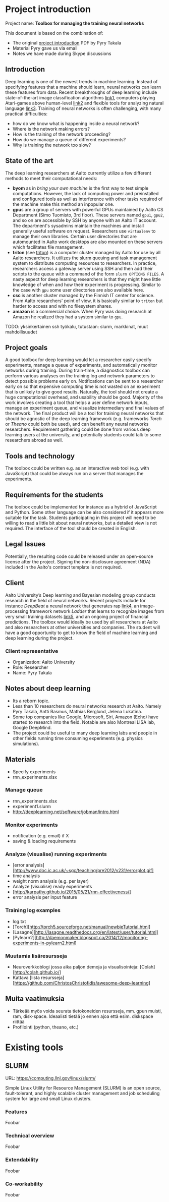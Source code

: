 # Project introduction

Project name: **Toolbox for managing the training neural networks**

This document is based on the combination of:

- The original [project introduction] PDF by Pyry Takala
- Material Pyry gave us via email
- Notes we have made during Skype discussions

[project introduction]: ./project_introduction__original.pdf

## Introduction

Deep learning is one of the newest trends in machine learning.
Instead of specifying features that a machine should learn, neural networks
can learn these features from data.
Recent breakthroughs of deep learning include state-of-the-art image
classification algorithms [link1],
computers playing Atari-games above human-level [link2] and flexible tools for
analyzing natural language [link3].
Training of neural networks is often challenging, with many practical
difficulties:

- how do we know what is happening inside a neural network?
- Where is the network making errors?
- How is the training of the network proceeding?
- How do we manage a queue of different experiments?
- Why is training the network too slow?

[link1]: http://www.technologyreview.com/news/537436/baidus-artificial-intelligence-supercomputer-beats-google-at-image-recognition/
[link2]: https://www.youtube.com/watch?v=V1eYniJ0Rnk
[link3]: http://www.wired.com/2015/06/ais-next-frontier-machines-understand-language/

## State of the art

The deep learning researchers at Aalto currently utilize a few different
methods to meet their computational needs:

- **byom** as in *bring your own machine* is the first way to test simple
  computations. However, the lack of computing power and preinstalled and
  configured tools as well as interference with other tasks required of
  the machine make this method an inpopular one.
- **gpu**s are a group of servers with powerful GPUs maintained by Aalto CS
  Department (Simo Tuomisto, 3rd floor).
  These servers named `gpu1`, `gpu2`, and so on are accessible
  by SSH by anyone with an Aalto IT account. The department's sysadmins
  maintain the machines and install generally useful software on request.
  Researchers use `virtualenv` to manage their own libraries.
  Certain user directories that are automounted in Aalto work desktops are
  also mounted on these servers which facilitates file management.
- **triton** (see [triton]) is a computer cluster managed by Aalto for
  use by all Aalto researchers.
  It utilizes the [slurm] queuing and task management system
  to distribute computing resources to researchers. In practice, researchers
  access a gateway server using SSH and then add their scripts to the queue
  with a command of the form `slurm OPTIONS FILES`. A nasty aspect for deep
  learning researchers is that they might have little knowledge of when and
  how their experiment is progressing.
  Similar to the case with `gpu` some user directories are also available
  here.
- **csc** is another cluster managed by the Finnish IT center for science.
  From Aalto researchers' point of view, it is basically similar to `triton`
  but harder to access and with no filesystem shares.
- **amazon** is a commercial choice. When Pyry was doing research at Amazon
  he realized they had a system similar to `gpu`.

[slurm]: https://computing.llnl.gov/linux/slurm/
[triton]: http://triton.aalto.fi

TODO: yksinkertainen ssh työkalu, tutustaan: slurm, markkinat, muut mahdollisuudet

## Project goals

A good toolbox for deep learning would let a researcher easily specify
experiments, manage a queue of experiments, and automatically monitor networks
during training.
During train-time, a diagnostics toolbox can perform various analyses on the
training log and network parameters to detect possible problems early on.
Notifications can be sent to a researcher early on so that expensive computing
time is not wasted on an experiment that is unlikely to give good results.
Naturally, the tool should not create a huge computational overhead, and
usability should be good.
Majority of the work involves creating a tool that helps a user define network
inputs, manage an experiment queue, and visualize intermediary and final
values of the network.
The final product will be a tool for training neural networks that should be
agnostic of the deep learning framework (e.g. frameworks *Torch* or *Theano*
could both be used), and can benefit any neural networks researchers.
Requirement gathering could be done from various deep learning users at the
university, and potentially students could talk to some researchers abroad as
well.

## Tools and technology

The toolbox could be written e.g. as an interactive web tool (e.g. with
JavaScript) that could be always run on a server that manages the experiments.

## Requirements for the students

The toolbox could be implemented for instance as a hybrid of JavaScript and
Python.
Some other language can be also considered if it appears more suitable for
the task.
Students participating in this project will need to be willing to read a
little bit about neural networks, but a detailed view is not required.
The interface of the tool should be created in English.

## Legal Issues

Potentially, the resulting code could be released under an open-source license
after the project.
Signing the non-disclosure agreement (NDA) included in the Aalto's contract
template is not required.

## Client

Aalto University’s Deep learning and Bayesian modeling group conducts research
in the field of neural networks.
Recent projects include for instance *DeepBeat* a neural network that
generates rap [link4], an image-processing framework network *Ladder* that
learns to recognize images from very small training datasets [link5], and an
ongoing project of financial predictions.
The toolbox would ideally be used by all researchers at Aalto and also
researchers at other universities and companies.
The student will have a good opportunity to get to know the field of
machine learning and deep learning during the project.

[link4]: http://blogs.wsj.com/digits/2015/05/22/this-rappers-a-machine/
[link5]: http://arxiv.org/pdf/1507.02672.pdf

### Client representative

- Organization: Aalto University
- Role: Researcher
- Name: Pyry Takala

## Notes about deep learning

- Its a reborn topic.
- Less than 10 researchers do neural networks research at Aalto.
  Namely Pyry Takala, Antti Rasmus, Mathias Berglund, Jelena Lukatina.
- Some top companies like Google, Microsoft, Siri, Amazon (Echo) have started
  to research into the field.
  Notable are also Montreal LISA lab, Google DeepMind.
- The project could be useful to many deep learning labs and people in other
  fields running time consuming experiments (e.g. physics simulations).

## Materials

- Specify experiments
- rnn_experiments.xlsx

### Manage queue

- rnn_experiments.xlsx
- experiment1.slurm
- http://deeplearning.net/software/jobman/intro.html

### Monitor experiments

- notification (e.g. email) if X
- saving & loading requirements

### Analyze (visualise) running experiments

- [error analysis][http://www.doc.ic.ac.uk/~sgc/teaching/pre2012/v231/errorplot.gif]
- time analysis
- weight norm analysis (e.g. per layer)
- Analyze (visualise) ready experiments
- [http://karpathy.github.io/2015/05/21/rnn-effectiveness/]
- error analysis per input feature

### Training log examples

- log.txt
- [Torch][http://torch5.sourceforge.net/manual/newbieTutorial.html]
- [Lasagne][http://lasagne.readthedocs.org/en/latest/user/tutorial.html]
- [Pylearn2][http://daemonmaker.blogspot.ca/2014/12/monitoring-experiments-in-pylearn2.html]

### Muutamia lisäresursseja

- Neuroverkkoblogi jossa aika paljon demoja ja visualisointeja:
  [Colah][http://colah.github.io/]
- Kattava [lista resursseja][https://github.com/ChristosChristofidis/awesome-deep-learning]

## Muita vaatimuksia

- Tärkeää myös voida seurata tietokoneiden resursseja, mm. gpun muisti, ram,
  disk-space. Ideaalisti tietää jo ennen ajoa että esim. diskspace riittää
- Profilointi (python, theano, etc.)

# Existing tools

## SLURM

URL: https://computing.llnl.gov/linux/slurm/

Simple Linux Utility for Resource Management (SLURM) is an open source,
fault-tolerant, and highly scalable cluster management and job scheduling
system for large and small Linux clusters.

### Features

Foobar

### Technical overview

Foobar

### Extendability

Foobar

### Co-workability

Foobar
